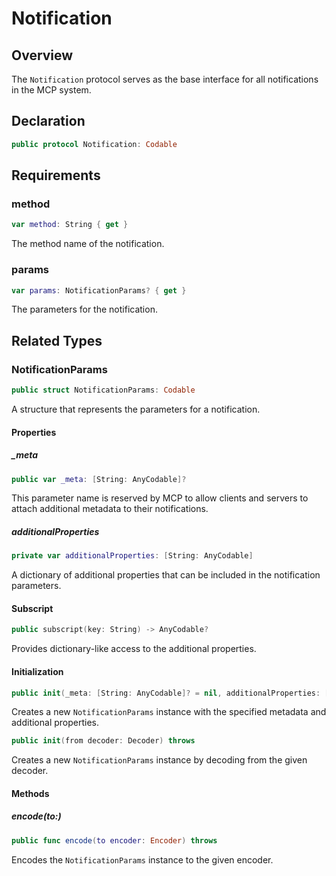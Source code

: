 # Notification

## Overview

The `Notification` protocol serves as the base interface for all notifications in the MCP system.

## Declaration

```swift
public protocol Notification: Codable
```

## Requirements

### method

```swift
var method: String { get }
```

The method name of the notification.

### params

```swift
var params: NotificationParams? { get }
```

The parameters for the notification.

## Related Types

### NotificationParams

```swift
public struct NotificationParams: Codable
```

A structure that represents the parameters for a notification.

#### Properties

##### _meta

```swift
public var _meta: [String: AnyCodable]?
```

This parameter name is reserved by MCP to allow clients and servers to attach additional metadata to their notifications.

##### additionalProperties

```swift
private var additionalProperties: [String: AnyCodable]
```

A dictionary of additional properties that can be included in the notification parameters.

#### Subscript

```swift
public subscript(key: String) -> AnyCodable?
```

Provides dictionary-like access to the additional properties.

#### Initialization

```swift
public init(_meta: [String: AnyCodable]? = nil, additionalProperties: [String: AnyCodable] = [:])
```

Creates a new `NotificationParams` instance with the specified metadata and additional properties.

```swift
public init(from decoder: Decoder) throws
```

Creates a new `NotificationParams` instance by decoding from the given decoder.

#### Methods

##### encode(to:)

```swift
public func encode(to encoder: Encoder) throws
```

Encodes the `NotificationParams` instance to the given encoder.
